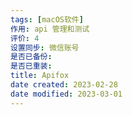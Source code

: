 ```yaml
---
tags: [macOS软件]
作用: api 管理和测试
评价: 4
设置同步: 微信账号
是否已备份:
是否已重装:
title: Apifox
date created: 2023-02-28
date modified: 2023-03-01
---
```

